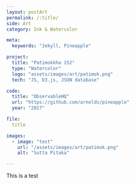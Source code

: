 ```yaml
---
layout: postArt
permalink: /:title/
side: Art
category: Ink & Watercolor

meta:
  keywords: "Jekyll, Pineapple"

project:
  title: "Patimokkha 152"
  type: "Watercolor"
  logo: "assets/images/art/patimok.png"
  tech: "JS, D3.js, JSON database"

code:
  title: "ObservableHQ"
  url: "https://github.com/arnolds/pineapple"
  year: "2017"

file:
  title

images:
  - image: "test"
    url: "/assets/images/art/patimok.png"
    alt: "Sutta Pitaka"

---
```

This is a test
